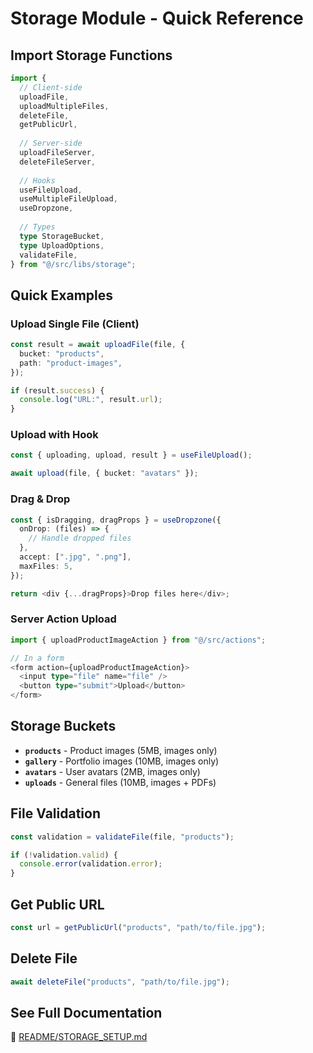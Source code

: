 # Storage Module - Quick Reference

## Import Storage Functions

```typescript
import {
  // Client-side
  uploadFile,
  uploadMultipleFiles,
  deleteFile,
  getPublicUrl,
  
  // Server-side
  uploadFileServer,
  deleteFileServer,
  
  // Hooks
  useFileUpload,
  useMultipleFileUpload,
  useDropzone,
  
  // Types
  type StorageBucket,
  type UploadOptions,
  validateFile,
} from "@/src/libs/storage";
```

## Quick Examples

### Upload Single File (Client)
```typescript
const result = await uploadFile(file, {
  bucket: "products",
  path: "product-images",
});

if (result.success) {
  console.log("URL:", result.url);
}
```

### Upload with Hook
```typescript
const { uploading, upload, result } = useFileUpload();

await upload(file, { bucket: "avatars" });
```

### Drag & Drop
```typescript
const { isDragging, dragProps } = useDropzone({
  onDrop: (files) => {
    // Handle dropped files
  },
  accept: [".jpg", ".png"],
  maxFiles: 5,
});

return <div {...dragProps}>Drop files here</div>;
```

### Server Action Upload
```typescript
import { uploadProductImageAction } from "@/src/actions";

// In a form
<form action={uploadProductImageAction}>
  <input type="file" name="file" />
  <button type="submit">Upload</button>
</form>
```

## Storage Buckets

- **`products`** - Product images (5MB, images only)
- **`gallery`** - Portfolio images (10MB, images only)
- **`avatars`** - User avatars (2MB, images only)
- **`uploads`** - General files (10MB, images + PDFs)

## File Validation

```typescript
const validation = validateFile(file, "products");

if (!validation.valid) {
  console.error(validation.error);
}
```

## Get Public URL

```typescript
const url = getPublicUrl("products", "path/to/file.jpg");
```

## Delete File

```typescript
await deleteFile("products", "path/to/file.jpg");
```

## See Full Documentation

📖 [README/STORAGE_SETUP.md](../../../README/STORAGE_SETUP.md)
